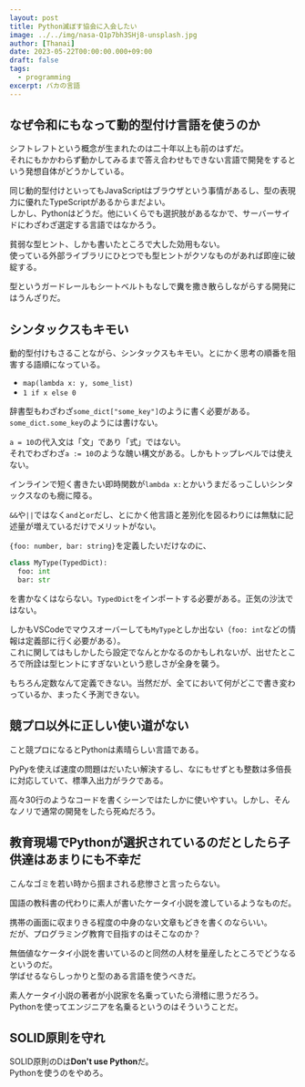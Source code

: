 ```yaml
---
layout: post
title: Python滅ぼす協会に入会したい
image: ../../img/nasa-Q1p7bh3SHj8-unsplash.jpg
author: [Thanai]
date: 2023-05-22T00:00:00.000+09:00
draft: false
tags:
  - programming
excerpt: バカの言語
---
```


## なぜ令和にもなって動的型付け言語を使うのか

シフトレフトという概念が生まれたのは二十年以上も前のはずだ。  
それにもかかわらず動かしてみるまで答え合わせもできない言語で開発をするという発想自体がどうかしている。

同じ動的型付けといってもJavaScriptはブラウザという事情があるし、型の表現力に優れたTypeScriptがあるからまだよい。  
しかし、Pythonはどうだ。他にいくらでも選択肢があるなかで、サーバーサイドにわざわざ選定する言語ではなかろう。

貧弱な型ヒント、しかも書いたところで大した効用もない。  
使っている外部ライブラリにひとつでも型ヒントがクソなものがあれば即座に破綻する。

型というガードレールもシートベルトもなしで糞を撒き散らしながらする開発にはうんざりだ。

## シンタックスもキモい

動的型付けもさることながら、シンタックスもキモい。とにかく思考の順番を阻害する語順になっている。

- `map(lambda x: y, some_list)`
- `1 if x else 0`

辞書型もわざわざ`some_dict["some_key"]`のように書く必要がある。`some_dict.some_key`のようには書けない。

`a = 10`の代入文は「文」であり「式」ではない。  
それでわざわざ`a := 10`のような醜い構文がある。しかもトップレベルでは使えない。

インラインで短く書きたい即時関数が`lambda x:`とかいうまだるっこしいシンタックスなのも癇に障る。

`&&`や`||`ではなく`and`と`or`だし、とにかく他言語と差別化を図るわりには無駄に記述量が増えているだけでメリットがない。

`{foo: number, bar: string}`を定義したいだけなのに、

```py
class MyType(TypedDict):
  foo: int
  bar: str
```

を書かなくはならない。`TypedDict`をインポートする必要がある。正気の沙汰ではない。

しかもVSCodeでマウスオーバーしても`MyType`としか出ない（`foo: int`などの情報は定義部に行く必要がある）。  
これに関してはもしかしたら設定でなんとかなるのかもしれないが、出せたところで所詮は型ヒントにすぎないという悲しさが全身を襲う。

もちろん定数なんて定義できない。当然だが、全てにおいて何がどこで書き変わっているか、まったく予測できない。

## 競プロ以外に正しい使い道がない

こと競プロになるとPythonは素晴らしい言語である。

PyPyを使えば速度の問題はだいたい解決するし、なにもせずとも整数は多倍長に対応していて、標準入出力がラクである。

高々30行のようなコードを書くシーンではたしかに使いやすい。しかし、そんなノリで通常の開発をしたら死ぬだろう。

## 教育現場でPythonが選択されているのだとしたら子供達はあまりにも不幸だ

こんなゴミを若い時から掴まされる悲惨さと言ったらない。

国語の教科書の代わりに素人が書いたケータイ小説を渡しているようなものだ。

携帯の画面に収まりきる程度の中身のない文章もどきを書くのならいい。  
だが、プログラミング教育で目指すのはそこなのか？

無価値なケータイ小説を書いているのと同然の人材を量産したところでどうなるというのだ。  
学ばせるならしっかりと型のある言語を使うべきだ。

素人ケータイ小説の著者が小説家を名乗っていたら滑稽に思うだろう。  
Pythonを使ってエンジニアを名乗るというのはそういうことだ。

## SOLID原則を守れ

SOLID原則のDは**Don't use Python**だ。  
Pythonを使うのをやめろ。